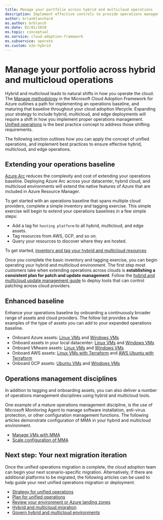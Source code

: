 ```yaml
---
title: Manage your portfolio across hybrid and multicloud operations
description: Implement effective controls to provide operations management across hybrid and multicloud deployments, using Azure's enterprise control plane.
author: brianblanchard
ms.author: brblanch
ms.date: 02/01/2020
ms.topic: conceptual
ms.service: cloud-adoption-framework
ms.subservice: operate
ms.custom: e2e-hybrid
---
```


# Manage your portfolio across hybrid and multicloud operations

Hybrid and multicloud leads to natural shifts in how you operate the cloud. The [Manage methodology](../../manage/index.md) in the Microsoft Cloud Adoption Framework for Azure outlines a path for implementing an operations baseline, and maturing that baseline throughout your cloud adoption lifecycle. Expanding your strategy to include hybrid, multicloud, and edge deployments will require a shift in how you implement proper operations management. [Unified operations](./unified-operations.md) is the best practice concept to address those shifting requirements.

The following section outlines how you can apply the concept of unified operations, and implement best practices to ensure effective hybrid, multicloud, and edge operations.

## Extending your operations baseline

[Azure Arc](/azure/azure-arc/overview) reduces the complexity and cost of extending your operations baseline. Deploying Azure Arc across your datacenter, hybrid cloud, and multicloud environments will extend the native features of Azure that are included in Azure Resource Manager.

To get started with an operations baseline that spans multiple cloud providers, complete a simple inventory and tagging exercise. This simple exercise will begin to extend your operations baselines in a few simple steps:

- Add a tag for `hosting platform` to all hybrid, multicloud, and edge assets.
- Tag resources from AWS, GCP, and so on.
- Query your resources to discover where they are hosted.

To get started, [inventory and tag your hybrid and multicloud resources](../../manage/hybrid/server/best-practices/arc-inventory-tagging.md)

<!-- docutune:casing "update management guide" -->

Once you complete the basic inventory and tagging exercise, you can begin operating your hybrid and multicloud environment. The first step most customers take when extending operations across clouds is **establishing a consistent plan for patch and update management**. Follow the [hybrid and multicloud update management guide](../../manage/hybrid/server/best-practices/arc-update-management.md) to deploy tools that can control patching across cloud providers.

## Enhanced baseline

Enhance your operations baseline by onboarding a continuously broader range of assets and cloud providers. The follow list provides a few examples of the type of assets you can add to your expanded operations baseline.

- Onboard Azure assets: [Linux VMs](../../manage/hybrid/server/best-practices/arm-template-linux.md) and [Windows VMs](../../manage/hybrid/server/best-practices/arm-template-windows.md)
- Onboard assets in your local datacenter: [Linux VMs](../../manage/hybrid/server/best-practices/onboard-server-linux.md) and [Windows VMs](../../manage/hybrid/server/best-practices/onboard-server-windows.md)
- Onboard VMware assets: [Linux VMs](../../manage/hybrid/server/best-practices/vmware-scaled-powercli-linux.md) and [Windows VMs](../../manage/hybrid/server/best-practices/vmware-scaled-powercli-windows.md)
- Onboard AWS assets: [Linux VMs with Terraform](../../manage/hybrid/server/best-practices/aws-terraform-al2.md) and [AWS Ubuntu with Terraform](../../manage/hybrid/server/best-practices/aws-terraform-ubuntu.md)
- Onboard GCP assets: [Ubuntu VMs](../../manage/hybrid/server/best-practices/gcp-terraform-ubuntu.md) and [Windows VMs](../../manage/hybrid/server/best-practices/gcp-terraform-windows.md)

## Operations management disciplines

In addition to tagging and onboarding assets, you can also deliver a number of operations management disciplines using hybrid and multicloud tools.

One example of a mature operations management discipline, is the use of Microsoft Monitoring Agent to manage software installation, anti-virus protection, or other configuration management functions. The following articles demonstrate configuration of MMA in your hybrid and multicloud environment.

- [Manage VMs with MMA](../../manage/hybrid/server/best-practices/arc-vm-extension-mma.md)
- [Scale configuration of MMA](../../manage/hybrid/server/best-practices/arc-vm-extension-custom-script.md)

## Next step: Your next migration iteration

Once the unified operations migration is complete, the cloud adoption team can begin your next scenario-specific migration. Alternatively, if there are additional platforms to be migrated, the following articles can be used to help guide your next unified operations migration or deployment.

- [Strategy for unified operations](./strategy.md)
- [Plan for unified operations](./plan.md)
- [Review your environment or Azure landing zones](./ready.md)
- [Hybrid and multicloud migration](./migrate.md)
- [Govern hybrid and multicloud environments](./govern.md)
